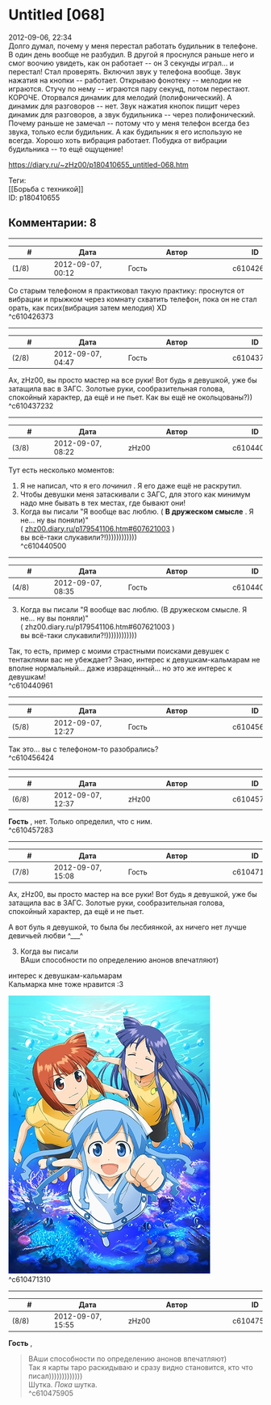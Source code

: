 Untitled [068]
==============

  
2012-09-06, 22:34  
 Долго думал, почему у меня перестал работать будильник в телефоне. В один день вообще не разбудил. В другой я проснулся раньше него и смог воочию увидеть, как он работает -- он 3 секунды играл... и перестал! Стал проверять. Включил звук у телефона вообще. Звук нажатия на кнопки -- работает. Открываю фонотеку -- мелодии не играются. Стучу по нему -- играются пару секунд, потом перестают. КОРОЧЕ. Оторвался динамик для мелодий (полифонический). А динамик для разговоров -- нет. Звук нажатия кнопок пищит через динамик для разговоров, а звук будильника -- через полифонический. Почему раньше не замечал -- потому что у меня телефон всегда без звука, только если будильник. А как будильник я его использую не всегда. Хорошо хоть вибрация работает. Побудка от вибрации будильника -- то ещё ощущение!   
  
<https://diary.ru/~zHz00/p180410655_untitled-068.htm>  
  
Теги:  
[[Борьба с техникой]]  
ID: p180410655  


Комментарии: 8
--------------

  


---



|         #         |              Дата              |                     Автор                     |           ID           |
| --- | --- | --- | --- |
| (1/8) | 2012-09-07, 00:12 | Гость | c610426373 |

  
 Со старым телефоном я практиковал такую практику: проснутся от вибрации и прыжком через комнату схватить телефон, пока он не стал орать, как псих(вибрация затем мелодия) XD   
 ^c610426373

---



|         #         |              Дата              |                     Автор                     |           ID           |
| --- | --- | --- | --- |
| (2/8) | 2012-09-07, 04:47 | Гость | c610437232 |

  
 Ах, zHz00, вы просто мастер на все руки! Вот будь я девушкой, уже бы затащила вас в ЗАГС. Золотые руки, сообразительная голова, спокойный характер, да ещё и не пьет. Как вы ещё не окольцованы?))   
 ^c610437232

---



|         #         |              Дата              |                     Автор                     |           ID           |
| --- | --- | --- | --- |
| (3/8) | 2012-09-07, 08:22 | zHz00 | c610440500 |

  
 Тут есть несколько моментов:   
 1. Я не написал, что я его  *починил*  . Я его даже ещё не раскрутил.   
 2. Чтобы девушки меня затаскивали с ЗАГС, для этого как минимум надо мне бывать в тех местах, где бывают они!   
 3. Когда вы писали "Я вообще вас люблю. (  **В дружеском смысле**  . Я не... ну вы поняли)"   
 (  [zhz00.diary.ru/p179541106.htm#607621003](Untitled%20[062]#^c607621003)  )   
 вы всё-таки слукавили?!))))))))))))   
 ^c610440500

---



|         #         |              Дата              |                     Автор                     |           ID           |
| --- | --- | --- | --- |
| (4/8) | 2012-09-07, 08:35 | Гость | c610440961 |

  
  3. Когда вы писали "Я вообще вас люблю. (В дружеском смысле. Я не... ну вы поняли)"   
 ( zhz00.diary.ru/p179541106.htm#607621003 )   
 вы всё-таки слукавили?!))))))))))))    
   
 Так, то есть, пример с моими страстными поисками девушек с тентаклями вас не убеждает? Знаю, интерес к девушкам-кальмарам не вполне нормальный... даже извращенный... но это же интерес к девушкам!   
 ^c610440961

---



|         #         |              Дата              |                     Автор                     |           ID           |
| --- | --- | --- | --- |
| (5/8) | 2012-09-07, 12:27 | Гость | c610456424 |

  
 Так это... вы с телефоном-то разобрались?   
 ^c610456424

---



|         #         |              Дата              |                     Автор                     |           ID           |
| --- | --- | --- | --- |
| (6/8) | 2012-09-07, 12:37 | zHz00 | c610457283 |

  
  **Гость**  , нет. Только определил, что с ним.   
 ^c610457283

---



|         #         |              Дата              |                     Автор                     |           ID           |
| --- | --- | --- | --- |
| (7/8) | 2012-09-07, 15:08 | Гость | c610471310 |

  
    
 Ах, zHz00, вы просто мастер на все руки! Вот будь я девушкой, уже бы затащила вас в ЗАГС. Золотые руки, сообразительная голова, спокойный характер, да ещё и не пьет.    
   
 А вот буль я девушкой, то была бы лесбиянкой, ах ничего нет лучше девичьей любви ^\_\_\_^   
   
  3. Когда вы писали    
 ВАши способности по определению анонов впечатляют)   
   
  интерес к девушкам-кальмарам    
 Кальмарка мне тоже нравится :3   
   
 ![](pics/1.jpg)   
 ^c610471310

---



|         #         |              Дата              |                     Автор                     |           ID           |
| --- | --- | --- | --- |
| (8/8) | 2012-09-07, 15:55 | zHz00 | c610475905 |

  
  **Гость**  ,   
 >ВАши способности по определению анонов впечатляют)   
 Так я карты таро раскидываю и сразу видно становится, кто что писал)))))))))))))   
  Шутка.  *Пока*  шутка.    
 ^c610475905